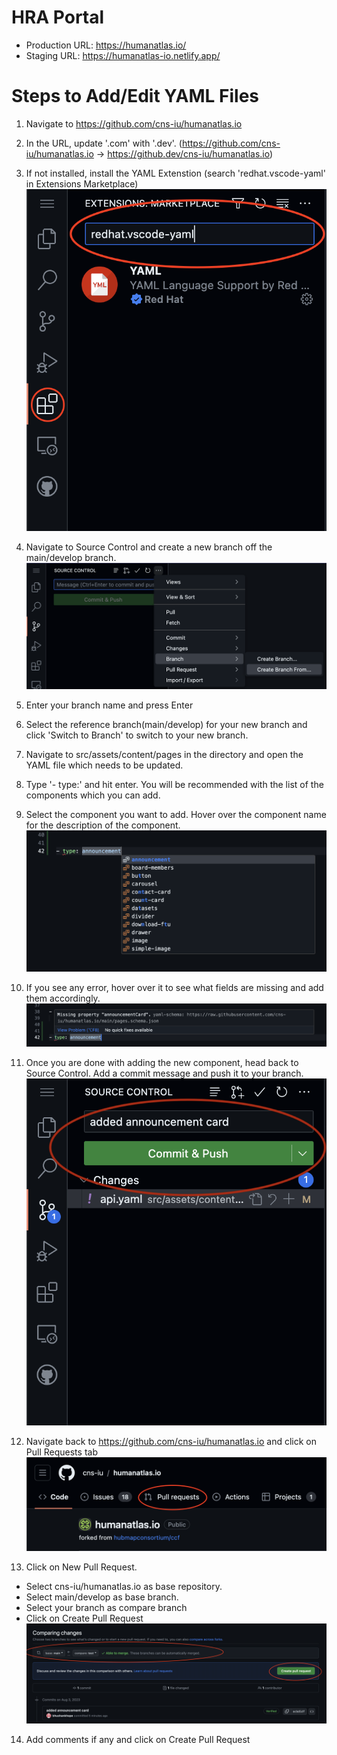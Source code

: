 # HRA Portal

* Production URL: https://humanatlas.io/
* Staging URL: https://humanatlas-io.netlify.app/


# Steps to Add/Edit YAML Files

1. Navigate to https://github.com/cns-iu/humanatlas.io
2. In the URL, update '.com' with '.dev'. (https://github.com/cns-iu/humanatlas.io -> https://github.dev/cns-iu/humanatlas.io)

3. If not installed, install the YAML Extenstion (search 'redhat.vscode-yaml' in Extensions Marketplace)
![Extension](src/assets/images/extension.png)

4. Navigate to Source Control and create a new branch off the main/develop branch.
![Create Branch From](src/assets/images/createBranchFrom.png)

5. Enter your branch name and press Enter

6. Select the reference branch(main/develop) for your new branch and click 'Switch to Branch' to switch to your new branch.

7. Navigate to src/assets/content/pages in the directory and open the YAML file which needs to be updated.

8. Type '- type:' and hit enter. You will be recommended with the list of the components which you can add.

9. Select the component you want to add. Hover over the component name for the description of the component.
![List of Components](src/assets/images/listOfComponents.png)

10. If you see any error, hover over it to see what fields are missing and add them accordingly.
![Error](src/assets/images/error.png)

11. Once you are done with adding the new component, head back to Source Control. Add a commit message and push it to your branch.
![Commit and Push](src/assets/images/push.png)

12. Navigate back to https://github.com/cns-iu/humanatlas.io and click on Pull Requests tab
![PR](src/assets/images/pr.png)

13. Click on New Pull Request.
- Select cns-iu/humanatlas.io as base repository.
- Select main/develop as base branch.
- Select your branch as compare branch
- Click on Create Pull Request
![Create PR](src/assets/images/createPR.png)

14. Add comments if any and click on Create Pull Request